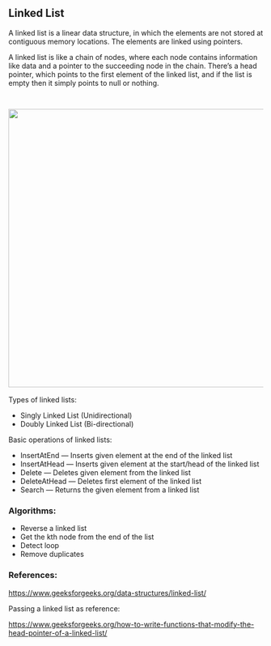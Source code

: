 ## Linked List

A linked list is a linear data structure, in which the elements are not stored at contiguous memory locations. The elements are linked using pointers.

A linked list is like a chain of nodes, where each node contains information like data and a pointer to the succeeding node in the chain. There’s a head pointer, which points to the first element of the linked list, and if the list is empty then it simply points to null or nothing.

<h3 align="center">
	<br>
	<img width="550" src="https://cdn-media-1.freecodecamp.org/images/ezrkbpSyblh3famnGsgIHiRvHV9CKODu0tPw">
	<br>
</h3>

Types of linked lists:

- Singly Linked List (Unidirectional)
- Doubly Linked List (Bi-directional)

Basic operations of linked lists:

- InsertAtEnd — Inserts given element at the end of the linked list
- InsertAtHead — Inserts given element at the start/head of the linked list
- Delete — Deletes given element from the linked list
- DeleteAtHead — Deletes first element of the linked list
- Search — Returns the given element from a linked list

### Algorithms:

- Reverse a linked list
- Get the kth node from the end of the list
- Detect loop
- Remove duplicates

### References:

https://www.geeksforgeeks.org/data-structures/linked-list/

Passing a linked list as reference:

https://www.geeksforgeeks.org/how-to-write-functions-that-modify-the-head-pointer-of-a-linked-list/

